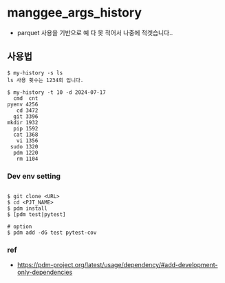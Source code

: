# manggee_args_history
- parquet 사용을 기반으로 예 다 못 적어서 나중에 적겟습니다..



## 사용법
```
$ my-history -s ls
ls 사용 횟수는 1234회 입니다.

$ my-history -t 10 -d 2024-07-17
  cmd  cnt
pyenv 4256
   cd 3472
  git 3396
mkdir 1932
  pip 1592
  cat 1368
   vi 1356
 sudo 1320
  pdm 1220
   rm 1104
```

### Dev env setting
```

$ git clone <URL>
$ cd <PJT_NAME>
$ pdm install
$ [pdm test|pytest]

# option
$ pdm add -dG test pytest-cov
```


### ref
- https://pdm-project.org/latest/usage/dependency/#add-development-only-dependencies
